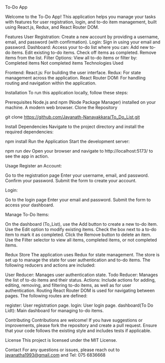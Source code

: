 To-Do App

Welcome to the To-Do App! This application helps you manage your tasks with features for user registration, login, and to-do item management, built using React.js, Redux, and React Router DOM.

Features
User Registration: Create a new account by providing a username, email, and password (with confirmation).
Login: Sign in using your email and password.
Dashboard: Access your to-do list where you can:
Add new to-do items.
Edit existing to-do items.
Check off items as completed.
Remove items from the list.
Filter Options: View all to-do items or filter by:
Completed items
Not completed items
Technologies Used

Frontend:
React.js: For building the user interface.
Redux: For state management across the application.
React Router DOM: For handling routing and navigation within the application.

Installation
To run this application locally, follow these steps:

Prerequisites
Node.js and npm (Node Package Manager) installed on your machine.
A modern web browser.
Clone the Repository

git clone https://github.com/Jayanath-Nanayakkara/To_Do_List.git

Install Dependencies
Navigate to the project directory and install the required dependencies:

npm install
Run the Application
Start the development server:

npm run dev
Open your browser and navigate to http://localhost:5173/ to see the app in action.

Usage
Register an Account:

Go to the registration page
Enter your username, email, and password. Confirm your password.
Submit the form to create your account.

Login:

Go to the login page
Enter your email and password.
Submit the form to access your dashboard.

Manage To-Do Items:

On the dashboard (To_List), use the Add button to create a new to-do item.
Use the Edit option to modify existing items.
Check the box next to a to-do item to mark it as completed.
Click the Remove button to delete an item.
Use the Filter selector to view all items, completed items, or not completed items.

Redux Store
The application uses Redux for state management. The store is set up to manage the state for user authentication and to-do items. The following reducers and actions are included:

User Reducer: Manages user authentication state.
Todo Reducer: Manages the list of to-do items and their status.
Actions: Include actions for adding, editing, removing, and filtering to-do items, as well as for user authentication.
Routing
React Router DOM is used for navigating between pages. The following routes are defined:

register: User registration page.
login: User login page.
dashboard(To Do Lidt): Main dashboard for managing to-do items.

Contributing
Contributions are welcome! If you have suggestions or improvements, please fork the repository and create a pull request. Ensure that your code follows the existing style and includes tests if applicable.

License
This project is licensed under the MIT License.

Contact
For any questions or issues, please reach out to jayanatha1993@gmail.com and Tel: 075 6836668
